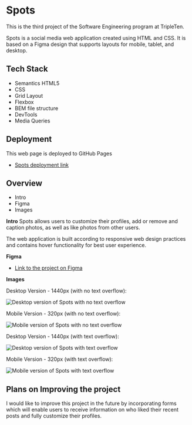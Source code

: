 # Spots

This is the third project of the Software Engineering program at TripleTen.

Spots is a social media web application created using HTML and CSS. It is based on a Figma design that supports layouts for mobile, tablet, and desktop.

## Tech Stack

- Semantics HTML5
- CSS
- Grid Layout
- Flexbox
- BEM file structure
- DevTools
- Media Queries

## Deployment

This web page is deployed to GitHub Pages

- [Spots deployment link](https://geneviveoliva95.github.io/se_project_spots/)

## Overview

- Intro
- Figma
- Images

**Intro**
Spots allows users to customize their profiles, add or remove and caption photos, as well as like photos from other users.

The web application is built according to responsive web design practices and contains hover functionality for best user experience.

**Figma**

- [Link to the project on Figma](https://www.figma.com/file/BBNm2bC3lj8QQMHlnqRsga/Sprint-3-Project-%E2%80%94-Spots?type=design&node-id=2%3A60&mode=design&t=afgNFybdorZO6cQo-1)

**Images**

Desktop Version - 1440px (with no text overflow):

![Desktop version of Spots with no text overflow](./images/demo/desktop-version.png)

Mobile Version - 320px (with no text overflow):

![Mobile version of Spots with no text overflow](./images/demo/mobile-version.png)

Desktop Version - 1440px (with text overflow):

![Desktop version of Spots with text overflow](./images/demo/desktop-version-text-overflow.png)

Mobile Version - 320px (with text overflow):

![Mobile version of Spots with text overflow](./images/demo/mobile-version-text-overflow.png)

## Plans on Improving the project

I would like to improve this project in the future by incorporating forms which will enable users to receive information on who liked their recent posts and fully customize their profiles.
